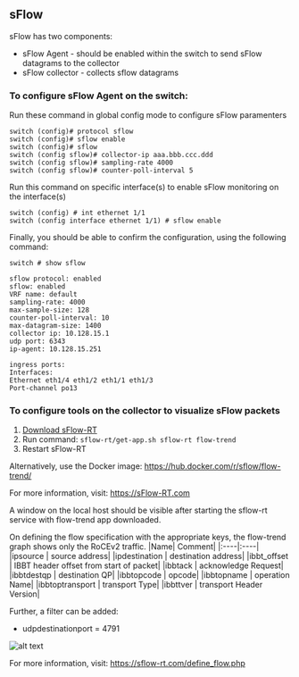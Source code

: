 ## sFlow
sFlow has two components: 
- sFlow Agent - should be enabled within the switch to send sFlow datagrams to the collector
- sFlow collector - collects sflow datagrams

### To configure sFlow Agent on the switch:
Run these command in global config mode to configure sFlow paramenters
```
switch (config)# protocol sflow
switch (config)# sflow enable
switch (config)# sflow
switch (config sflow)# collector-ip aaa.bbb.ccc.ddd
switch (config sflow)# sampling-rate 4000
switch (config sflow)# counter-poll-interval 5
```
Run this command on specific interface(s) to enable sFlow monitoring on the interface(s)
```
switch (config) # int ethernet 1/1
switch (config interface ethernet 1/1) # sflow enable
```
Finally, you should be able to confirm the configuration, using the following command:
```
switch # show sflow

sflow protocol: enabled
sflow: enabled
VRF name: default
sampling-rate: 4000
max-sample-size: 128
counter-poll-interval: 10
max-datagram-size: 1400
collector ip: 10.128.15.1
udp port: 6343
ip-agent: 10.128.15.251

ingress ports:
Interfaces:
Ethernet eth1/4 eth1/2 eth1/1 eth1/3
Port-channel po13
```

### To configure tools on the collector to visualize sFlow packets

1. [Download sFlow-RT](https://sflow-rt.com/download.php)
2. Run command: `sflow-rt/get-app.sh sflow-rt flow-trend`
3. Restart sFlow-RT

Alternatively, use the Docker image:
https://hub.docker.com/r/sflow/flow-trend/

For more information, visit:
https://sFlow-RT.com

A window on the local host should be visible after starting the sflow-rt service with flow-trend app downloaded.

On defining the flow specification with the appropriate keys, the flow-trend graph shows only the RoCEv2 traffic.
|Name| Comment|
|:----|:----|
|ipsource | source address|
|ipdestination | destination address|
|ibbt_offset | IBBT header offset from start of packet|
|ibbtack | acknowledge Request|
|ibbtdestqp | destination QP|
|ibbtopcode | opcode|
|ibbtopname | operation Name|
|ibbtoptransport | transport Type|
|ibbttver | transport Header Version|


Further, a filter can be added:
- udpdestinationport = 4791

![alt text](https://github.com/niks16/iNet/blob/main/screenshots/sflow_RDMA_WRITE.png?raw=true)

For more information, visit: 
https://sflow-rt.com/define_flow.php
